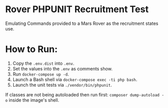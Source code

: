 # Rover PHPUNIT Recruitment Test

Emulating Commands provided to a Mars Rover as the recruitment states use.

# How to Run:

1. Copy the `.env.dist` into `.env`.
2. Set the values into the `.env` as comments show.
3. Run `docker-compose up -d`.
4. Launch a Bash shell via `docker-compose exec -ti php bash`.
5. Launch the unit tests via `./vendor/bin/phpunit`.

If classes are not being autoloaded then run first: `composer dump-autoload -o` inside the image's shell.